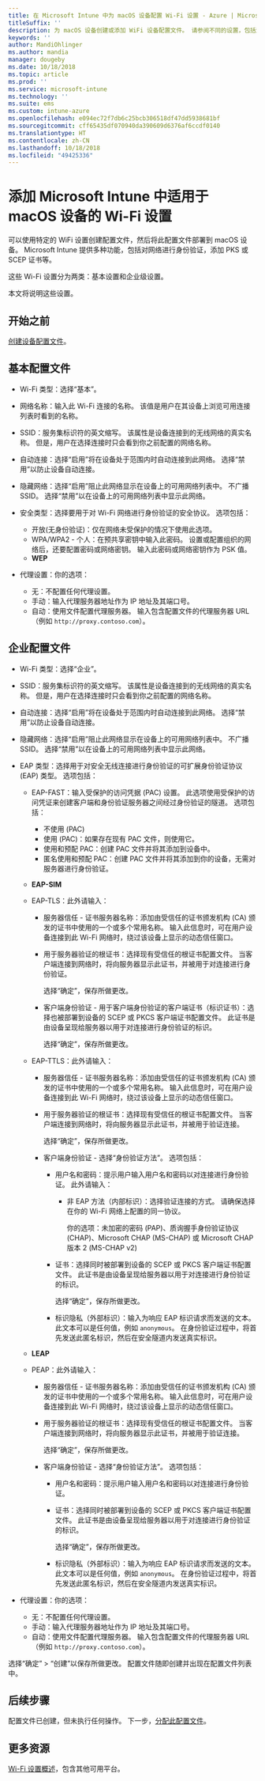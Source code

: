```yaml
---
title: 在 Microsoft Intune 中为 macOS 设备配置 Wi-Fi 设置 - Azure | Microsoft Docs
titleSuffix: ''
description: 为 macOS 设备创建或添加 WiFi 设备配置文件。 请参阅不同的设置，包括添加证书、选择 EAP 类型以及在 Microsoft Intune 中选择身份验证方法。
keywords: ''
author: MandiOhlinger
ms.author: mandia
manager: dougeby
ms.date: 10/18/2018
ms.topic: article
ms.prod: ''
ms.service: microsoft-intune
ms.technology: ''
ms.suite: ems
ms.custom: intune-azure
ms.openlocfilehash: e094ec72f7db6c25bcb306518df47dd5938681bf
ms.sourcegitcommit: cff65435df070940da390609d6376af6ccdf0140
ms.translationtype: HT
ms.contentlocale: zh-CN
ms.lasthandoff: 10/18/2018
ms.locfileid: "49425336"
---
```

# <a name="add-wi-fi-settings-for-macos-devices-in-microsoft-intune"></a>添加 Microsoft Intune 中适用于 macOS 设备的 Wi-Fi 设置

可以使用特定的 WiFi 设置创建配置文件，然后将此配置文件部署到 macOS 设备。 Microsoft Intune 提供多种功能，包括对网络进行身份验证，添加 PKS 或 SCEP 证书等。

这些 Wi-Fi 设置分为两类：基本设置和企业级设置。

本文将说明这些设置。

## <a name="before-you-begin"></a>开始之前

[创建设备配置文件](device-profile-create.md)。

## <a name="basic-profiles"></a>基本配置文件

- Wi-Fi 类型：选择“基本”。
- 网络名称：输入此 Wi-Fi 连接的名称。 该值是用户在其设备上浏览可用连接列表时看到的名称。
- SSID：服务集标识符的英文缩写。 该属性是设备连接到的无线网络的真实名称。 但是，用户在选择连接时只会看到你之前配置的网络名称。
- 自动连接：选择“启用”将在设备处于范围内时自动连接到此网络。 选择“禁用”以防止设备自动连接。
- 隐藏网络：选择“启用”阻止此网络显示在设备上的可用网络列表中。 不广播 SSID。 选择“禁用”以在设备上的可用网络列表中显示此网络。
- 安全类型：选择要用于对 Wi-Fi 网络进行身份验证的安全协议。 选项包括：

  - 开放(无身份验证)：仅在网络未受保护的情况下使用此选项。
  - WPA/WPA2 - 个人：在预共享密钥中输入此密码。 设置或配置组织的网络后，还要配置密码或网络密钥。 输入此密码或网络密钥作为 PSK 值。
  - **WEP**

- 代理设置：你的选项：
  - 无：不配置任何代理设置。
  - 手动：输入代理服务器地址作为 IP 地址及其端口号。
  - 自动：使用文件配置代理服务器。 输入包含配置文件的代理服务器 URL（例如 `http://proxy.contoso.com`）。

## <a name="enterprise-profiles"></a>企业配置文件

- Wi-Fi 类型：选择“企业”。
- SSID：服务集标识符的英文缩写。 该属性是设备连接到的无线网络的真实名称。 但是，用户在选择连接时只会看到你之前配置的网络名称。
- 自动连接：选择“启用”将在设备处于范围内时自动连接到此网络。 选择“禁用”以防止设备自动连接。
- 隐藏网络：选择“启用”阻止此网络显示在设备上的可用网络列表中。 不广播 SSID。 选择“禁用”以在设备上的可用网络列表中显示此网络。

- EAP 类型：选择用于对安全无线连接进行身份验证的可扩展身份验证协议 (EAP) 类型。 选项包括：

  - EAP-FAST：输入受保护的访问凭据 (PAC) 设置。 此选项使用受保护的访问凭证来创建客户端和身份验证服务器之间经过身份验证的隧道。 选项包括：
    - 不使用 (PAC)
    - 使用 (PAC)：如果存在现有 PAC 文件，则使用它。
    - 使用和预配 PAC：创建 PAC 文件并将其添加到设备中。
    - 匿名使用和预配 PAC：创建 PAC 文件并将其添加到你的设备，无需对服务器进行身份验证。

  - **EAP-SIM**

  - EAP-TLS：此外请输入：

    - 服务器信任 - 证书服务器名称：添加由受信任的证书颁发机构 (CA) 颁发的证书中使用的一个或多个常用名称。 输入此信息时，可在用户设备连接到此 Wi-Fi 网络时，绕过该设备上显示的动态信任窗口。
    - 用于服务器验证的根证书：选择现有受信任的根证书配置文件。 当客户端连接到网络时，将向服务器显示此证书，并被用于对连接进行身份验证。

      选择“确定”，保存所做更改。

    - 客户端身份验证 - 用于客户端身份验证的客户端证书（标识证书）：选择也被部署到设备的 SCEP 或 PKCS 客户端证书配置文件。 此证书是由设备呈现给服务器以用于对连接进行身份验证的标识。

      选择“确定”，保存所做更改。

  - EAP-TTLS：此外请输入：

    - 服务器信任 - 证书服务器名称：添加由受信任的证书颁发机构 (CA) 颁发的证书中使用的一个或多个常用名称。 输入此信息时，可在用户设备连接到此 Wi-Fi 网络时，绕过该设备上显示的动态信任窗口。
    - 用于服务器验证的根证书：选择现有受信任的根证书配置文件。 当客户端连接到网络时，将向服务器显示此证书，并被用于验证连接。

      选择“确定”，保存所做更改。

    - 客户端身份验证 - 选择“身份验证方法”。 选项包括：

      - 用户名和密码：提示用户输入用户名和密码以对连接进行身份验证。 此外请输入：
        - 非 EAP 方法（内部标识）：选择验证连接的方式。 请确保选择在你的 Wi-Fi 网络上配置的同一协议。

          你的选项：未加密的密码 (PAP)、质询握手身份验证协议 (CHAP)、Microsoft CHAP (MS-CHAP) 或 Microsoft CHAP 版本 2 (MS-CHAP v2)

      - 证书：选择同时被部署到设备的 SCEP 或 PKCS 客户端证书配置文件。 此证书是由设备呈现给服务器以用于对连接进行身份验证的标识。

        选择“确定”，保存所做更改。

      - 标识隐私（外部标识）：输入为响应 EAP 标识请求而发送的文本。 此文本可以是任何值，例如 `anonymous`。 在身份验证过程中，将首先发送此匿名标识，然后在安全隧道内发送真实标识。

  - **LEAP**

  - PEAP：此外请输入：

    - 服务器信任 - 证书服务器名称：添加由受信任的证书颁发机构 (CA) 颁发的证书中使用的一个或多个常用名称。 输入此信息时，可在用户设备连接到此 Wi-Fi 网络时，绕过该设备上显示的动态信任窗口。
    - 用于服务器验证的根证书：选择现有受信任的根证书配置文件。 当客户端连接到网络时，将向服务器显示此证书，并被用于验证连接。

      选择“确定”，保存所做更改。

    - 客户端身份验证 - 选择“身份验证方法”。 选项包括：

      - 用户名和密码：提示用户输入用户名和密码以对连接进行身份验证。 

      - 证书：选择同时被部署到设备的 SCEP 或 PKCS 客户端证书配置文件。 此证书是由设备呈现给服务器以用于对连接进行身份验证的标识。

        选择“确定”，保存所做更改。

      - 标识隐私（外部标识）：输入为响应 EAP 标识请求而发送的文本。 此文本可以是任何值，例如 `anonymous`。 在身份验证过程中，将首先发送此匿名标识，然后在安全隧道内发送真实标识。

- 代理设置：你的选项：
  - 无：不配置任何代理设置。
  - 手动：输入代理服务器地址作为 IP 地址及其端口号。
  - 自动：使用文件配置代理服务器。 输入包含配置文件的代理服务器 URL（例如 `http://proxy.contoso.com`）。

选择“确定” > “创建”以保存所做更改。 配置文件随即创建并出现在配置文件列表中。

## <a name="next-steps"></a>后续步骤

配置文件已创建，但未执行任何操作。 下一步，[分配此配置文件](device-profile-assign.md)。

## <a name="more-resources"></a>更多资源

[Wi-Fi 设置概述](wi-fi-settings-configure.md)，包含其他可用平台。